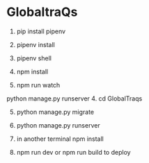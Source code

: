 # GlobaltraQs

1. pip install pipenv

2. pipenv install

3. pipenv shell

4. npm install

5. npm run watch

python manage.py runserver
4. cd GlobalTraqs

5. python manage.py migrate

6. python manage.py runserver

7. in another terminal npm install

8. npm run dev or npm run build to deploy
